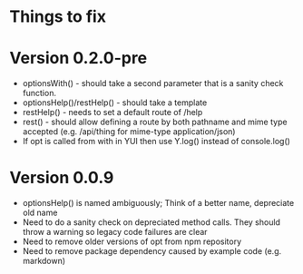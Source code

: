 Things to fix
=============

# Version 0.2.0-pre

* optionsWith() - should take a second parameter that is a sanity check function.
* optionsHelp()/restHelp() - should take a template
* restHelp() - needs to set a default route of /help
* rest() - should allow defining a route by both pathname and mime type accepted (e.g. /api/thing for mime-type application/json)
* If opt is called from with in YUI then use Y.log() instead of console.log()


# Version 0.0.9

* optionsHelp() is named ambiguously; Think of a better name, depreciate old name
* Need to do a sanity check on depreciated method calls. They should throw a warning so legacy code failures are clear
* Need to remove older versions of opt from npm repository
* Need to remove package dependency caused by example code (e.g. markdown)
 